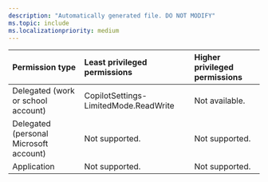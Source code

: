 ```yaml
---
description: "Automatically generated file. DO NOT MODIFY"
ms.topic: include
ms.localizationpriority: medium
---
```


|Permission type|Least privileged permissions|Higher privileged permissions|
|:---|:---|:---|
|Delegated (work or school account)|CopilotSettings-LimitedMode.ReadWrite|Not available.|
|Delegated (personal Microsoft account)|Not supported.|Not supported.|
|Application|Not supported.|Not supported.|

